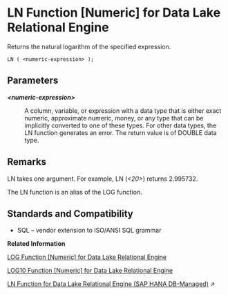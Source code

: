 <!-- loioa55f245c84f21015b1f7fdabe2f902dc -->

# LN Function \[Numeric\] for Data Lake Relational Engine

Returns the natural logarithm of the specified expression.



```
LN ( <numeric-expression> );
```



<a name="loioa55f245c84f21015b1f7fdabe2f902dc__LN_parm1"/>

## Parameters


<dl>
<dt><b>

*<numeric-expression\>*

</b></dt>
<dd>

A column, variable, or expression with a data type that is either exact numeric, approximate numeric, money, or any type that can be implicitly converted to one of these types. For other data types, the LN function generates an error. The return value is of DOUBLE data type.



</dd>
</dl>



<a name="loioa55f245c84f21015b1f7fdabe2f902dc__LN_remarks1"/>

## Remarks

LN takes one argument. For example, LN \(*<20\>*\) returns 2.995732.

The LN function is an alias of the LOG function.



<a name="loioa55f245c84f21015b1f7fdabe2f902dc__LN_standards1"/>

## Standards and Compatibility

-   SQL – vendor extension to ISO/ANSI SQL grammar

**Related Information**  


[LOG Function \[Numeric\] for Data Lake Relational Engine](log-function-numeric-for-data-lake-relational-engine-a560332.md "Returns the natural logarithm of a number.")

[LOG10 Function \[Numeric\] for Data Lake Relational Engine](log10-function-numeric-for-data-lake-relational-engine-a560b1f.md "Returns the base 10 logarithm of a number.")

[LN Function for Data Lake Relational Engine (SAP HANA DB-Managed)](https://help.sap.com/viewer/a898e08b84f21015969fa437e89860c8/2024_3_QRC/en-US/bb099528303b4a94b070c07d2956b0b1.html "Returns the natural logarithm of the specified expression.") :arrow_upper_right:

